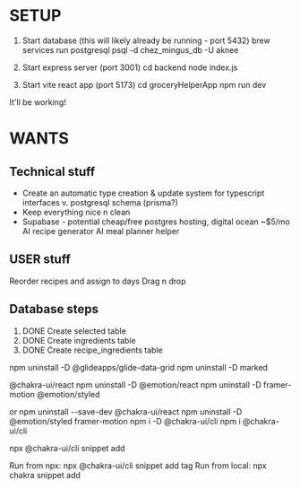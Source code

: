 # SETUP

1. Start database (this will likely already be running - port 5432)
   brew services run postgresql
   psql -d chez_mingus_db -U aknee

2. Start express server (port 3001)
   cd backend
   node index.js

3. Start vite react app (port 5173)
   cd groceryHelperApp
   npm run dev

It'll be working!

# WANTS

## Technical stuff

- Create an automatic type creation & update system for typescript interfaces v. postgresql schema (prisma?)
- Keep everything nice n clean
- Supabase - potential cheap/free postgres hosting, digital ocean ~$5/mo
  AI recipe generator
  AI meal planner helper

## USER stuff

Reorder recipes and assign to days
Drag n drop

## Database steps

1. DONE Create selected table
2. DONE Create ingredients table
3. DONE Create recipe_ingredients table

npm uninstall -D @glideapps/glide-data-grid
npm uninstall -D marked

@chakra-ui/react
npm uninstall -D @emotion/react
npm uninstall -D framer-motion
@emotion/styled

or
npm uninstall --save-dev @chakra-ui/react
npm uninstall -D @emotion/styled framer-motion
npm i -D @chakra-ui/cli
npm i @chakra-ui/cli

npx @chakra-ui/cli snippet add

Run from npx:
npx @chakra-ui/cli snippet add tag
<component>
Run from local: npx chakra snippet add <component>

